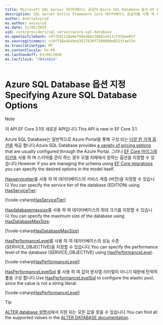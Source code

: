 ```yaml
---
title: Microsoft SQL Server 데이터베이스 공급자-Azure SQL Database 옵션-EF Core
description: SQL Server Entity Framework Core 데이터베이스 공급자를 사용 하 여 Azure SQL Database에 대 한 서비스 계층 및 성능 수준을 지정 하는 방법
author: AndriySvyryd
ms.author: ansvyryd
ms.date: 11/05/2019
uid: core/providers/sql-server/azure-sql-database
ms.openlocfilehash: c4f7b91110a0e700ed06130661e611cf45bee05f
ms.sourcegitcommit: cc0ff36e46e9ed3527638f7208000e8521faef2e
ms.translationtype: MT
ms.contentlocale: ko-KR
ms.lasthandoff: 03/06/2020
ms.locfileid: "78414814"
---
```

# <a name="specifying-azure-sql-database-options"></a><span data-ttu-id="4beaa-103">Azure SQL Database 옵션 지정</span><span class="sxs-lookup"><span data-stu-id="4beaa-103">Specifying Azure SQL Database Options</span></span>

>[!NOTE]
> <span data-ttu-id="4beaa-104">이 API EF Core 3.1의 새로운 API입니다.</span><span class="sxs-lookup"><span data-stu-id="4beaa-104">This API is new in EF Core 3.1.</span></span>

<span data-ttu-id="4beaa-105">Azure SQL Database는 일반적으로 Azure Portal을 통해 구성 되는 [다양 한 가격 옵션을](https://azure.microsoft.com/pricing/details/sql-database/single/) 제공 합니다.</span><span class="sxs-lookup"><span data-stu-id="4beaa-105">Azure SQL Database provides [a variety of pricing options](https://azure.microsoft.com/pricing/details/sql-database/single/) that are usually configured through the Azure Portal.</span></span> <span data-ttu-id="4beaa-106">그러나 [EF Core 마이그레이션을](xref:core/managing-schemas/migrations/index) 사용 하 여 스키마를 관리 하는 경우 모델 자체에서 원하는 옵션을 지정할 수 있습니다.</span><span class="sxs-lookup"><span data-stu-id="4beaa-106">However if you are managing the schema using [EF Core migrations](xref:core/managing-schemas/migrations/index) you can specify the desired options in the model itself.</span></span>

<span data-ttu-id="4beaa-107">[Hasservicetier](/dotnet/api/Microsoft.EntityFrameworkCore.SqlServerModelBuilderExtensions.HasServiceTier)를 사용 하 여 데이터베이스의 서비스 계층 (버전)을 지정할 수 있습니다.</span><span class="sxs-lookup"><span data-stu-id="4beaa-107">You can specify the service tier of the database (EDITION) using [HasServiceTier](/dotnet/api/Microsoft.EntityFrameworkCore.SqlServerModelBuilderExtensions.HasServiceTier):</span></span>

[!code-csharp[HasServiceTier](../../../../samples/core/SqlServer/AzureDatabase/AzureSqlContext.cs?name=HasServiceTier)]

<span data-ttu-id="4beaa-108">[Hasdatabasemaxsize](/dotnet/api/Microsoft.EntityFrameworkCore.SqlServerModelBuilderExtensions.HasDatabaseMaxSize)를 사용 하 여 데이터베이스의 최대 크기를 지정할 수 있습니다.</span><span class="sxs-lookup"><span data-stu-id="4beaa-108">You can specify the maximum size of the database using [HasDatabaseMaxSize](/dotnet/api/Microsoft.EntityFrameworkCore.SqlServerModelBuilderExtensions.HasDatabaseMaxSize):</span></span>

[!code-csharp[HasDatabaseMaxSize](../../../../samples/core/SqlServer/AzureDatabase/AzureSqlContext.cs?name=HasDatabaseMaxSize)]

<span data-ttu-id="4beaa-109">[HasPerformanceLevel](/dotnet/api/Microsoft.EntityFrameworkCore.SqlServerModelBuilderExtensions.HasPerformanceLevel)를 사용 하 여 데이터베이스의 성능 수준 (SERVICE_OBJECTIVE)을 지정할 수 있습니다.</span><span class="sxs-lookup"><span data-stu-id="4beaa-109">You can specify the performance level of the database (SERVICE_OBJECTIVE) using [HasPerformanceLevel](/dotnet/api/Microsoft.EntityFrameworkCore.SqlServerModelBuilderExtensions.HasPerformanceLevel):</span></span>

[!code-csharp[HasPerformanceLevel](../../../../samples/core/SqlServer/AzureDatabase/AzureSqlContext.cs?name=HasPerformanceLevel)]

<span data-ttu-id="4beaa-110">[HasPerformanceLevelSql](/dotnet/api/Microsoft.EntityFrameworkCore.SqlServerModelBuilderExtensions.HasPerformanceLevelSql) 를 사용 하 여 값이 문자열 리터럴이 아니기 때문에 탄력적 풀을 구성 합니다.</span><span class="sxs-lookup"><span data-stu-id="4beaa-110">Use [HasPerformanceLevelSql](/dotnet/api/Microsoft.EntityFrameworkCore.SqlServerModelBuilderExtensions.HasPerformanceLevelSql) to configure the elastic pool, since the value is not a string literal:</span></span>

[!code-csharp[HasPerformanceLevel](../../../../samples/core/SqlServer/AzureDatabase/AzureSqlContext.cs?name=HasPerformanceLevelSql)]


>[!TIP]
> <span data-ttu-id="4beaa-111">[ALTER database 설명서](/sql/t-sql/statements/alter-database-transact-sql?view=azuresqldb-current)에서 지원 되는 모든 값을 찾을 수 있습니다.</span><span class="sxs-lookup"><span data-stu-id="4beaa-111">You can find all the supported values in the [ALTER DATABASE documentation](/sql/t-sql/statements/alter-database-transact-sql?view=azuresqldb-current).</span></span>